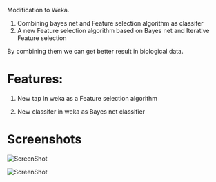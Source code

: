 Modification to Weka.

1) Combining bayes net and Feature selection algorithm as classifer 
2) A new Feature selection algorithm based on Bayes net and Iterative Feature selection

By combining them we can get better result in biological data.




Features:
=
   1) New tap in weka as a Feature selection algorithm
   
   2) New classifer in weka as Bayes net classifier
   
Screenshots
=


![ScreenShot](https://raw.github.com/HadiAsiaie/weka/blob/master/screenshots/weka.png)

![ScreenShot](https://raw.github.com/HadiAsiaie/weka/blob/master/screenshots/wekaSmaller.png)

